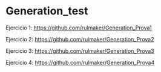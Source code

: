 # Generation_test

Ejercicio 1:
https://github.com/rulmaker/Generation_Prova1

Ejercicio 2:
https://github.com/rulmaker/Generation_Prova2

Ejercicio 3:
https://github.com/rulmaker/Generation_Prova3

Ejercicio 4:
https://github.com/rulmaker/Generation_Prova4
